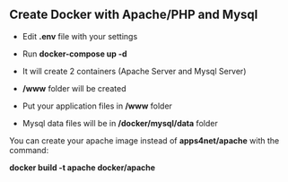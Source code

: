 ## Create Docker with Apache/PHP and Mysql

* Edit **.env** file with your settings

* Run **docker-compose up -d**

* It will create 2 containers (Apache Server and Mysql Server)

* **/www** folder will be created

* Put your application files in **/www** folder

* Mysql data files will be in **/docker/mysql/data** folder

You can create your apache image instead of **apps4net/apache** with the command:

**docker build -t apache docker/apache**